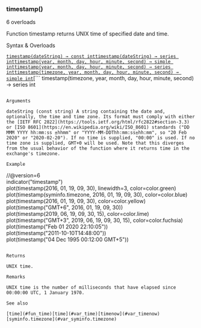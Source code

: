 ### timestamp()

6 overloads

Function timestamp returns UNIX time of specified date and time.

Syntax & Overloads

[```
timestamp(dateString) → const int
```](#fun_timestamp-0)[```
timestamp(dateString) → series int
```](#fun_timestamp-1)[```
timestamp(year, month, day, hour, minute, second) → simple int
```](#fun_timestamp-2)[```
timestamp(year, month, day, hour, minute, second) → series int
```](#fun_timestamp-3)[```
timestamp(timezone, year, month, day, hour, minute, second) → simple int
```](#fun_timestamp-4)[```
timestamp(timezone, year, month, day, hour, minute, second) → series int
```](#fun_timestamp-5)

Arguments

dateString (const string) A string containing the date and, optionally, the time and time zone. Its format must comply with either the [IETF RFC 2822](https://tools.ietf.org/html/rfc2822#section-3.3) or [ISO 8601](https://en.wikipedia.org/wiki/ISO_8601) standards ("DD MMM YYYY hh:mm:ss ±hhmm" or "YYYY-MM-DDThh:mm:ss±hh:mm", so "20 Feb 2020" or "2020-02-20"). If no time is supplied, "00:00" is used. If no time zone is supplied, GMT+0 will be used. Note that this diverges from the usual behavior of the function where it returns time in the exchange's timezone.

Example

```
//@version=6  
indicator("timestamp")  
plot(timestamp(2016, 01, 19, 09, 30), linewidth=3, color=color.green)  
plot(timestamp(syminfo.timezone, 2016, 01, 19, 09, 30), color=color.blue)  
plot(timestamp(2016, 01, 19, 09, 30), color=color.yellow)  
plot(timestamp("GMT+6", 2016, 01, 19, 09, 30))  
plot(timestamp(2019, 06, 19, 09, 30, 15), color=color.lime)  
plot(timestamp("GMT+3", 2019, 06, 19, 09, 30, 15), color=color.fuchsia)  
plot(timestamp("Feb 01 2020 22:10:05"))  
plot(timestamp("2011-10-10T14:48:00"))  
plot(timestamp("04 Dec 1995 00:12:00 GMT+5"))
```

Returns

UNIX time.

Remarks

UNIX time is the number of milliseconds that have elapsed since 00:00:00 UTC, 1 January 1970.

See also

[time](#fun_time)[time](#var_time)[timenow](#var_timenow)[syminfo.timezone](#var_syminfo.timezone)

